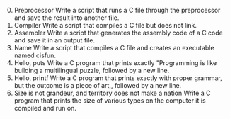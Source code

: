 0. Preprocessor
 Write a script that runs a C file through the preprocessor and save the result into another file.
1. Compiler
 Write a script that compiles a C file but does not link.
2. Assembler
 Write a script that generates the assembly code of a C code and save it in an output file.
3. Name
 Write a script that compiles a C file and creates an executable named cisfun.
4. Hello, puts
 Write a C program that prints exactly "Programming is like building a multilingual puzzle, followed by a new line.
5. Hello, printf
 Write a C program that prints exactly with proper grammar, but the outcome is a piece of art,, followed by a new line.
6. Size is not grandeur, and territory does not make a nation
 Write a C program that prints the size of various types on the computer it is compiled and run on.
